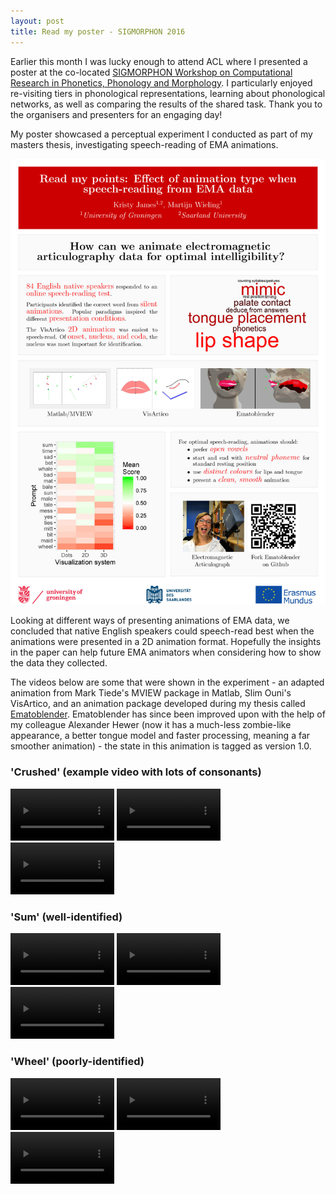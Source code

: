 ```yaml
---
layout: post
title: Read my poster - SIGMORPHON 2016
---
```


Earlier this month I was lucky enough to attend ACL where I presented a poster at the co-located [SIGMORPHON Workshop on Computational Research in Phonetics, Phonology and Morphology](http://www.ling.ohio-state.edu/sigmorphon/). 
I particularly enjoyed re-visiting tiers in phonological representations, learning about phonological networks,
as well as comparing the results of the shared task.
Thank you to the organisers and presenters for an engaging day!

My poster showcased a perceptual experiment I conducted as part of my masters thesis, investigating speech-reading of EMA animations.

![Read my points poster](/assets/Kristy-Sigmorphon-poster-web.jpg)

Looking at different ways of presenting animations of EMA data,
we concluded that native English speakers could speech-read best
when the animations were presented in a 2D animation format.
Hopefully the insights in the paper can help
future EMA animators when considering how to show the data they collected.

The videos below are some that were shown in the experiment - an adapted animation from Mark Tiede's MVIEW package in Matlab,
Slim Ouni's VisArtico, and an animation package developed during my thesis called [Ematoblender](https://github.com/m2ci-msp/ematoblender).
Ematoblender has since been improved upon with the help of my colleague Alexander Hewer (now it has a much-less zombie-like appearance, a better tongue model and faster processing, meaning a far smoother animation) - the state in this animation is tagged as version  1.0.

### 'Crushed' (example video with lots of consonants)
<video width="33%" controls src="/assets/M_crushed.mp4">MVIEW adaption</video>
<video width="33%" controls src="/assets/V_crushed.mp4">VisArtico</video>
<video width="33%" controls src="/assets/E_crushed.mp4">Ematoblender v1.0</video>


### 'Sum' (well-identified)
<video width="33%" controls src="/assets/M_sum_fixed.mp4"></video>
<video width="33%" controls src="/assets/V_sum_fixed.mp4"></video>
<video width="33%" controls src="/assets/E_sum_fixed.mp4"></video>


### 'Wheel' (poorly-identified)
<video width="33%" controls src="/assets/M_wheel_fixed.mp4"></video>
<video width="33%" controls src="/assets/V_wheel_fixed.mp4"></video>
<video width="33%" controls src="/assets/E_wheel_fixed.mp4"></video>